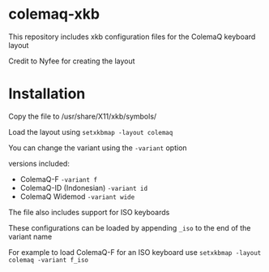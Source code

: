 # colemaq-xkb
This repository includes xkb configuration files for the ColemaQ keyboard layout

Credit to Nyfee for creating the layout

# Installation
Copy the file to /usr/share/X11/xkb/symbols/

Load the layout using `setxkbmap -layout colemaq`

You can change the variant using the `-variant` option

versions included:
* ColemaQ-F `-variant f`
* ColemaQ-ID (Indonesian) `-variant id`
* ColemaQ Widemod `-variant wide`

The file also includes support for ISO keyboards

These configurations can be loaded by appending `_iso` to the end of the variant name

For example to load ColemaQ-F for an ISO keyboard use `setxkbmap -layout colemaq -variant f_iso`
